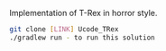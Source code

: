 Implementation of T-Rex in horror style.

````bash
git clone [LINK] Ucode_TRex
./gradlew run - to run this solution
````
